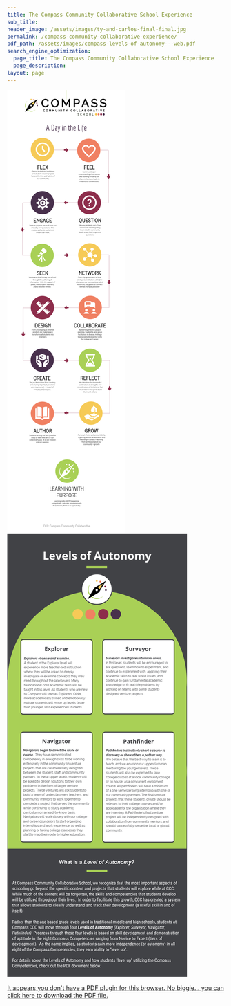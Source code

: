 ```yaml
---
title: The Compass Community Collaborative School Experience
sub_title:
header_image: /assets/images/ty-and-carlos-final-final.jpg
permalink: /compass-community-collaborative-experience/
pdf_path: /assets/images/compass-levels-of-autonomy---web.pdf
search_engine_optimization:
  page_title: The Compass Community Collaborative School Experience
  page_description:
layout: page
---
```



![](/assets/images/versions/b082b427-a1c1-468f-b2fe-46bfb07767e3-4---x----2500-9375x---.png)![](/assets/images/versions/fccea96b-9a5e-481f-a59e-1631ccbf4a7b-2---x----816-2000x---.png)

<object data="/assets/pdf/compass-experience.pdf#page=1&amp;zoom=100" type="application/pdf" width="100%" height="800px" internalinstanceid="11"><a href="/assets/pdf/Compass Levels of Autonomy - Web.pdf">It appears you don't have a PDF plugin for this browser. No biggie... you can [click here to download the PDF file.](/assets/pdf/compass-experience.pdf)</a></object>